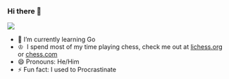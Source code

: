 ### Hi there 👋
<img src="https://enjle1r4ff7hltp.m.pipedream.net" /></h3>
- 🌱 I’m currently learning Go
- ♔ &nbsp;I spend most of my time playing chess, check me out at [lichess.org](https://lichess.org/@/Hopertz) or [chess.com](https://www.chess.com/member/hopertz)
- 😄 Pronouns: He/Him
- ⚡ Fun fact: I used to Procrastinate
<br>




